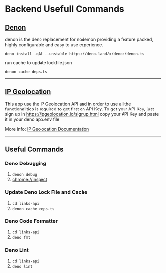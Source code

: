 # Backend Usefull Commands


## **[Denon](https://deno.land/x/denon@2.5.0/mod.ts)**

denon is the deno replacement for nodemon providing a feature packed, highly configurable and easy to use experience.
```
deno install -qAf --unstable https://deno.land/x/denon/denon.ts
```

run cache to update lockfile.json

```
denon cache deps.ts
```
-----
## **[IP Geolocation](https://ipgeolocation.io)**
This app use the IP Geolocation API and in order to use all the functionalities is required to get first an API Key. To get your API Key, just sign up in https://ipgeolocation.io/signup.html copy your API Key and paste it in your deno app.env file

More info: [IP Geolocation Documentation](https://ipgeolocation.io/documentation.html)

-----
## Useful Commands
### Deno Debugging
1. `denon debug`
2. [chrome://inspect](chrome://inspect)

### Update Deno Lock File and Cache
1. `cd links-api`
2. `denon cache deps.ts`

### Deno Code Formatter
1. `cd links-api`
2. `deno fmt`

### Deno Lint
1. `cd links-api`
2. `deno lint`